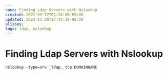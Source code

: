 ```yaml
---
name: Finding Ldap Servers with Nslookup
created: 2022-09-17T02:28:08-05:00
updated: 2022-11-28T17:43:16-06:00
aliases: 
tags: ldap, nslookup
---
```

# Finding Ldap Servers with Nslookup

```shell
nslookup -type=srv _ldap._tcp.DOMAINNAME
```
